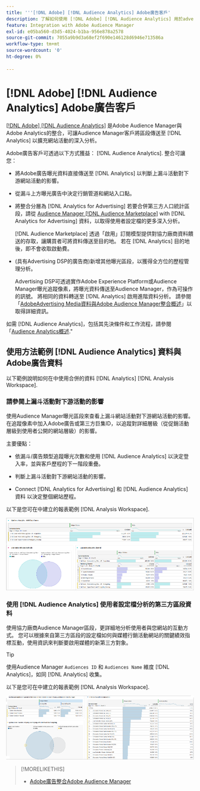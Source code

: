 ```yaml
---
title: '''[!DNL Adobe] [!DNL Audience Analytics] Adobe廣告客戶'
description: 了解如何使用 [!DNL Adobe] [!DNL Audience Analytics] 用於advertising的使用案例
feature: Integration with Adobe Audience Manager
exl-id: e05ba560-d3d5-4024-b1ba-956e878a2578
source-git-commit: 7055a9b9d3a68ef2f690e146128d6946e713586a
workflow-type: tm+mt
source-wordcount: '0'
ht-degree: 0%

---
```


# [!DNL Adobe] [!DNL Audience Analytics] Adobe廣告客戶

[[!DNL Adobe] [!DNL Audience Analytics]](https://experienceleague.adobe.com/docs/analytics/integration/audience-analytics/mc-audiences-aam.html) 是Adobe Audience Manager與Adobe Analytics的整合，可讓Audience Manager客戶將區段傳送至 [!DNL Analytics] 以擴充網站活動的深入分析。

Adobe廣告客戶可透過以下方式獲益： [!DNL Audience Analytics]. 整合可讓您：

* 將Adobe廣告曝光資料直接傳送至 [!DNL Analytics] 以判斷上漏斗活動對下游網站活動的影響。

* 從漏斗上方曝光廣告中決定行銷管道和網站入口點。

* 將整合分層為 [!DNL Analytics for Advertising] 若要合併第三方人口統計區段，請從 [Audience Manager [!DNL Audience Marketplace]](https://experienceleague.adobe.com/docs/audience-manager/user-guide/features/audience-marketplace/audience-marketplace.html) with [!DNL Analytics for Advertising] 資料，以取得使用者設定檔的更多深入分析。

   [!DNL Audience Marketplace] 透過「啟用」訂閱模型提供對協力廠商資料饋送的存取，讓購買者可將資料傳送至目的地。 若在 [!DNL Analytics] 目的地後，即不會收取啟動費。

* (具有Advertising DSP的廣告商)新增其他曝光區段，以獲得全方位的歷程管理分析。

   Advertising DSP可透過實作Adobe Experience Platform或Audience Manager曝光追蹤像素，將曝光資料傳送至Audience Manager，作為可操作的訊號。 將相同的資料轉送至 [!DNL Analytics] 啟用進階資料分析。 請參閱「[AdobeAdvertising Media資料與Adobe Audience Manager整合概述](/help/integrations/audience-manager/media-data-integration/overview.md)」以取得詳細資訊。

如需 [!DNL Audience Analytics]，包括其先決條件和工作流程，請參閱「[Audience Analytics概述](https://experienceleague.adobe.com/docs/analytics/integration/audience-analytics/mc-audiences-aam.html).&quot;

## 使用方法範例 [!DNL Audience Analytics] 資料與Adobe廣告資料

以下範例說明如何在中使用合併的資料 [!DNL Analytics] [!DNL Analysis Workspace].

### 請參閱上漏斗活動對下游活動的影響

使用Audience Manager曝光區段來查看上漏斗網站活動對下游網站活動的影響。 在追蹤像素中加入Adobe廣告或第三方巨集ID，以追蹤對詳細層級（從促銷活動層級到使用者公開的網站層級）的影響。

主要優點：

* 依漏斗/廣告類型追蹤曝光次數和使用 [!DNL Audience Analytics] 以決定登入率，並與客戶歷程的下一階段重疊。

* 判斷上漏斗活動對下游網站活動的影響。

* Connect [!DNL Analytics for Advertising]<!-- which doesn't include the last exposure event --> 和 [!DNL Audience Analytics] 資料 <!-- (which includes the user's last exposure event) --> 以決定整個網站歷程。

以下是您可在中建立的報表範例 [!DNL Analysis Workspace].

![請參閱上漏斗活動對下游網站活動的影響](/help/integrations/assets/audience-analytics-upper-funnel-exposure.png)

### 使用 [!DNL Audience Analytics] 使用者設定檔分析的第三方區段資料

使用協力廠商Audience Manager區段，更詳細地分析使用者與您網站的互動方式。 您可以根據來自第三方區段的設定檔如何與媒體行銷活動網站的關鍵績效指標互動，使用資訊來判斷要啟用媒體的新第三方對象。

>[!TIP]
> 使用Audience Manager `Audiences ID` 和 `Audiences Name` 維度 [!DNL Analytics]，如同 [!DNL Analytics] 收集。

以下是您可在中建立的報表範例 [!DNL Analysis Workspace].

![使用協力廠商區段，以豐富使用者設定檔分析](/help/integrations/assets/audience-analytics-third-party-report.png)

>[!MORELIKETHIS]
>
>* [Adobe廣告整合Adobe Audience Manager](/help/integrations/audience-manager/overview.md)

